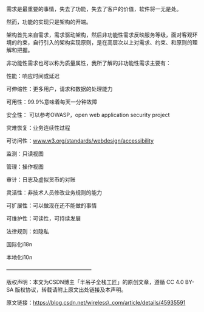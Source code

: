 需求是最重要的事情，失去了功能，失去了客户的价值，软件将一无是处。 

然而，功能的实现只是架构的开端。



架构首先来自需求，需求驱动架构，然后非功能性需求反映服务等级，面对客观环境的约束，自行引入的架构实现原则，是在高层次以上对需求、约束、和原则的理解和把握。



非功能性需求也可以称为质量属性，我所了解的非功能性需求主要有：



性能：响应时间或延迟

可伸缩性：更多用户，请求和数据的处理能力

可用性：99.9%意味着每天一分钟故障

安全性： 可以参考OWASP，open web application security project

灾难恢复：业务连续性过程

可访问性：www.w3.org/standards/webdesign/accessibility

监测：只读视图

管理：操作视图

审计：日志及虚拟货币的对账

灵活性：非技术人员修改业务规则的能力

可扩展性：可以做现在还不能做的事情

可维护性：可读性，可持续发展

法律规则：如隐私

国际化i18n

本地化i10n

————————————————

版权声明：本文为CSDN博主「半吊子全栈工匠」的原创文章，遵循 CC 4.0 BY-SA 版权协议，转载请附上原文出处链接及本声明。

原文链接：https://blog.csdn.net/wireless\_com/article/details/45935591

